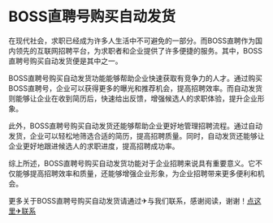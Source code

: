 # BOSS直聘号购买自动发货

在现代社会，求职已经成为许多人生活中不可避免的一部分。而BOSS直聘作为国内领先的互联网招聘平台，为求职者和企业提供了许多便捷的服务。其中，BOSS直聘号购买自动发货便是其中之一。

BOSS直聘号购买自动发货功能能够帮助企业快速获取有竞争力的人才。通过购买BOSS直聘号，企业可以获得更多的曝光和推荐机会，提高招聘效率。而自动发货则能够让企业在收到简历后，快速给出反馈，增强候选人的求职体验，提升企业形象。

此外，BOSS直聘号购买自动发货还能够帮助企业更好地管理招聘流程。通过自动发货，企业可以轻松地筛选合适的简历，提高招聘质量。同时，自动发货还能够让企业更好地跟进候选人的求职进度，提高招聘成功率。

综上所述，BOSS直聘号购买自动发货功能对于企业招聘来说具有重要意义。它不仅能够提高招聘效率和质量，还能够增强企业形象，为企业招聘带来更多便利和机会。

更多关于BOSS直聘号购买自动发货请通过✈与我们联系，感谢阅读，谢谢！[点这里✈联系](https://ww.k02.cc)